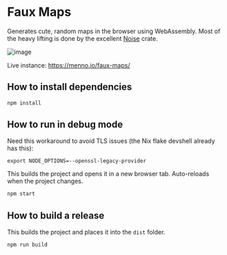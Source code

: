 # Faux Maps

Generates cute, random maps in the browser using WebAssembly. Most of the heavy
lifting is done by the excellent [Noise](https://crates.io/crates/noise) crate.

![image](https://github.com/mjs/faux-maps/assets/14993/c656be25-4fce-4457-a68b-58f895759dee)

Live instance: https://menno.io/faux-maps/

## How to install dependencies

```sh
npm install
```

## How to run in debug mode

Need this workaround to avoid TLS issues (the Nix flake devshell already has this):
```
export NODE_OPTIONS=--openssl-legacy-provider
```

This builds the project and opens it in a new browser tab. Auto-reloads when
the project changes.

```sh
npm start
```

## How to build a release

This builds the project and places it into the `dist` folder.

```sh
npm run build
```
